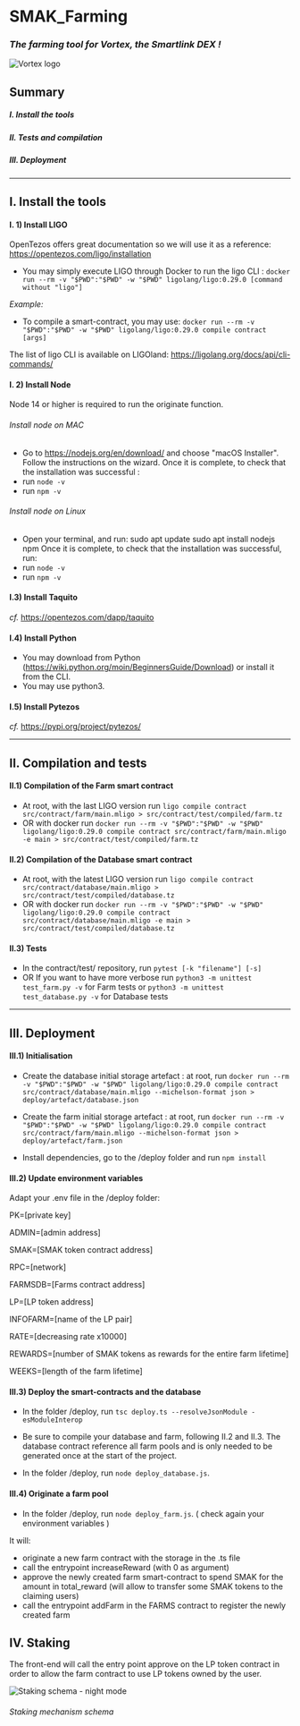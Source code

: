 # SMAK_Farming
### *The farming tool for Vortex, the Smartlink DEX !*

![Vortex logo](https://gateway.pinata.cloud/ipfs/QmSMzh5JEuPgPNHns9Svk25aPwQn2NtR1TFkd7n3mj2Ktp)



## Summary

##### I. Install the tools

##### II. Tests and compilation

##### III. Deployment

---

## I. Install the tools

#### I. 1) Install LIGO

OpenTezos offers great documentation so we will use it as a reference:
https://opentezos.com/ligo/installation

- You may simply execute LIGO through Docker to run the ligo CLI : 
`docker run --rm -v "$PWD":"$PWD" -w "$PWD" ligolang/ligo:0.29.0 [command without "ligo"]`

_Example:_
- To compile a smart-contract, you may use: 
`docker run --rm -v "$PWD":"$PWD" -w "$PWD" ligolang/ligo:0.29.0 compile contract [args]`

The list of ligo CLI is available on LIGOland:
https://ligolang.org/docs/api/cli-commands/

#### I. 2) Install Node
Node 14 or higher is required to run the originate function.

###### Install node on MAC
- Go to https://nodejs.org/en/download/ and choose "macOS Installer".
Follow the instructions on the wizard.
Once it is complete, to check that the installation was successful :
- run `node -v`
- run `npm -v`


###### Install node on Linux
- Open your terminal, and run:
sudo apt update
sudo apt install nodejs npm
Once it is complete, to check that the installation was successful, run:
- run `node -v`
- run `npm -v`

#### I.3) Install Taquito

_cf._ https://opentezos.com/dapp/taquito

#### I.4) Install Python

- You may download from Python (https://wiki.python.org/moin/BeginnersGuide/Download) or install it from the CLI.
- You may use python3.

#### I.5) Install Pytezos

_cf._ https://pypi.org/project/pytezos/


---

## II. Compilation and tests

#### II.1) Compilation of the Farm smart contract 

- At root, with the last LIGO version run `ligo compile contract src/contract/farm/main.mligo > src/contract/test/compiled/farm.tz`
- OR with docker run `docker run --rm -v "$PWD":"$PWD" -w "$PWD" ligolang/ligo:0.29.0 compile contract src/contract/farm/main.mligo -e main > src/contract/test/compiled/farm.tz`

#### II.2) Compilation of the Database smart contract

- At root, with the latest LIGO version run `ligo compile contract src/contract/database/main.mligo > src/contract/test/compiled/database.tz`
- OR with docker run `docker run --rm -v "$PWD":"$PWD" -w "$PWD" ligolang/ligo:0.29.0 compile contract src/contract/database/main.mligo -e main > src/contract/test/compiled/database.tz`

#### II.3) Tests

- In the contract/test/ repository, run `pytest [-k "filename"] [-s]`
- OR If you want to have more verbose run `python3 -m unittest test_farm.py -v` for Farm tests or `python3 -m unittest test_database.py -v` for Database tests

---

## III. Deployment

#### III.1) Initialisation

* Create the database initial storage artefact : at root, run `docker run --rm -v "$PWD":"$PWD" -w "$PWD" ligolang/ligo:0.29.0 compile contract src/contract/database/main.mligo --michelson-format json > deploy/artefact/database.json`

* Create the farm initial storage artefact : at root, run `docker run --rm -v "$PWD":"$PWD" -w "$PWD" ligolang/ligo:0.29.0 compile contract src/contract/farm/main.mligo --michelson-format json > deploy/artefact/farm.json`

* Install dependencies, go to the /deploy folder and run `npm install`

#### III.2) Update environment variables

Adapt your .env file in the /deploy folder:

PK=[private key]

ADMIN=[admin address]

SMAK=[SMAK token contract address]

RPC=[network]

FARMSDB=[Farms contract address]

LP=[LP token address]

INFOFARM=[name of the LP pair]

RATE=[decreasing rate x10000]

REWARDS=[number of SMAK tokens as rewards for the entire farm lifetime]

WEEKS=[length of the farm lifetime]

#### III.3) Deploy the smart-contracts and the database

- In the folder /deploy, run `tsc deploy.ts --resolveJsonModule -esModuleInterop`

- Be sure to compile your database and farm, following  II.2 and  II.3. The database contract reference all farm pools and is only needed to be generated once at the start of the project.

- In the folder /deploy, run `node deploy_database.js`.

#### III.4) Originate a farm pool

- In the folder /deploy, run `node deploy_farm.js`. ( check again your environment variables )

It will:
* originate a new farm contract with the storage in the .ts file
* call the entrypoint increaseReward (with 0 as argument)
* approve the newly created farm smart-contract to spend SMAK for the amount in total_reward (will allow to transfer some SMAK tokens to the claiming users)
* call the entrypoint addFarm in the FARMS contract to register the newly created farm

## IV. Staking

The front-end will call the entry point approve on the LP token contract in order to allow the farm contract to use LP tokens owned by the user.

[//]: # "https://i.ibb.co/1XdhScd/Smartlink-Farm-dark.png"
![Staking schema - night mode](https://i.ibb.co/zP9Rxtg/Smartlink-Farm-light.png)
###### Staking mechanism schema